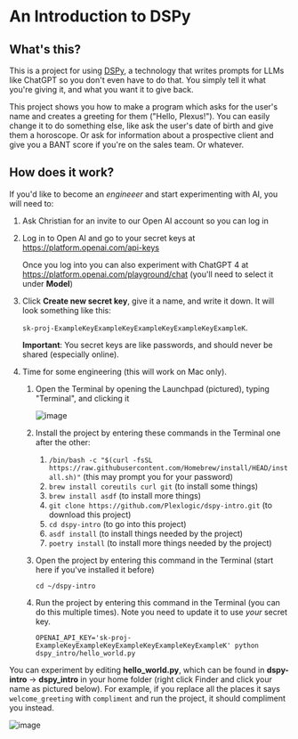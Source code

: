 # An Introduction to DSPy

## What's this?

This is a project for using [DSPy](https://github.com/stanfordnlp/dspy), a technology that writes prompts for LLMs like ChatGPT so you don't even have to do that. You simply tell it what you're giving it, and what you want it to give back.

This project shows you how to make a program which asks for the user's name and creates a greeting for them ("Hello, Plexus!"). You can easily change it to do something else, like ask the user's date of birth and give them a horoscope. Or ask for information about a prospective client and give you a BANT score if you're on the sales team. Or whatever.

## How does it work?

If you'd like to become an *engineeer* and start experimenting with AI, you will need to:

1. Ask Christian for an invite to our Open AI account so you can log in
1. Log in to Open AI and go to your secret keys at https://platform.openai.com/api-keys

   Once you log into you can also experiment with ChatGPT 4 at https://platform.openai.com/playground/chat (you'll need to select it under **Model**)
1. Click **Create new secret key**, give it a name, and write it down. It will look something like this:

   `sk-proj-ExampleKeyExampleKeyExampleKeyExampleKeyExampleK`.

   **Important**: You secret keys are like passwords, and should never be shared (especially online).
1. Time for some engineering (this will work on Mac only).
   1. Open the Terminal by opening the Launchpad (pictured), typing "Terminal", and clicking it
      
      ![image](https://github.com/Plexlogic/dspy-intro/assets/61395658/3b31a3d7-f629-4426-8b2d-1790e8e25a3d)
   1. Install the project by entering these commands in the Terminal one after the other:
      1. `/bin/bash -c "$(curl -fsSL https://raw.githubusercontent.com/Homebrew/install/HEAD/install.sh)"` (this may prompt you for your password) 
      1. `brew install coreutils curl git` (to install some things)
      1. `brew install asdf` (to install more things)
      1. `git clone https://github.com/Plexlogic/dspy-intro.git` (to download this project)
      1. `cd dspy-intro` (to go into this project)
      1. `asdf install` (to install things needed by the project)
      1. `poetry install` (to install more things needed by the project)
   1. Open the project by entering this command in the Terminal (start here if you've installed it before)

      `cd ~/dspy-intro`
   1. Run the project by entering this command in the Terminal (you can do this multiple times). Note you need to update it to use *your* secret key.

      `OPENAI_API_KEY='sk-proj-ExampleKeyExampleKeyExampleKeyExampleKeyExampleK' python dspy_intro/hello_world.py`

You can experiment by editing **hello_world.py**, which can be found in **dspy-intro** → **dspy_intro** in your home folder (right click Finder and click your name as pictured below). For example, if you replace all the places it says `welcome_greeting` with `compliment` and run the project, it should compliment you instead.

![image](https://github.com/Plexlogic/dspy-intro/assets/61395658/48ecddcd-b51f-4a35-8213-5db2f810ab22)

